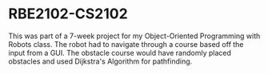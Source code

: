 # RBE2102-CS2102
This was part of a 7-week project for my Object-Oriented Programming with Robots class.  The robot had to navigate through a course based off the input from a GUI.  The obstacle course would have randomly placed obstacles and used Dijkstra's Algorithm for pathfinding.
